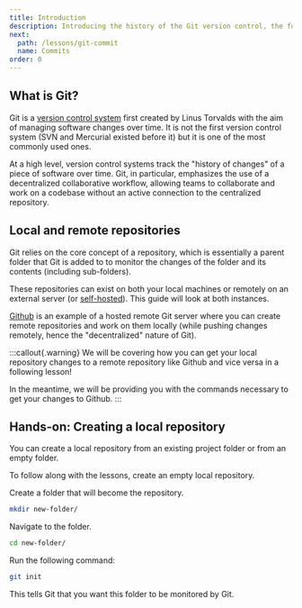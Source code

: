 ```yaml
---
title: Introduction
description: Introducing the history of the Git version control, the fundamental ideas of Git, and Github.
next:
  path: /lessons/git-commit
  name: Commits
order: 0
---
```


## What is Git?

Git is a [version control system](https://www.atlassian.com/git/tutorials/what-is-version-control) first created by Linus Torvalds with the aim of managing software changes over time. It is not the first version control system (SVN and Mercurial existed before it) but it is one of the most commonly used ones.

At a high level, version control systems track the "history of changes" of a piece of software over time. Git, in particular, emphasizes the use of a decentralized collaborative workflow, allowing teams to collaborate and work on a codebase without an active connection to the centralized repository.

## Local and remote repositories

Git relies on the core concept of a repository, which is essentially a parent folder that Git is added to to monitor the changes of the folder and its contents (including sub-folders).

These repositories can exist on both your local machines or remotely on an external server (or [self-hosted](https://about.gitea.com/)). This guide will look at both instances.

[Github](https://github.com) is an example of a hosted remote Git server where you can create remote repositories and work on them locally (while pushing changes remotely, hence the "decentralized" nature of Git).

:::callout{.warning}
We will be covering how you can get your local repository changes to a remote repository like Github and vice versa in a following lesson!

In the meantime, we will be providing you with the commands necessary to get your changes to Github.
:::

## Hands-on: Creating a local repository

You can create a local repository from an existing project folder or from an empty folder.

To follow along with the lessons, create an empty local repository.

Create a folder that will become the repository.

```bash
mkdir new-folder/
```

Navigate to the folder.

```bash
cd new-folder/
```

Run the following command:

```bash
git init
```

This tells Git that you want this folder to be monitored by Git.
